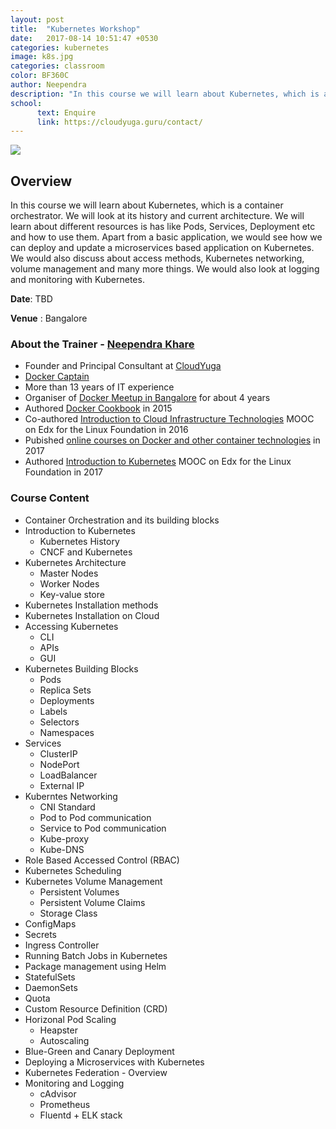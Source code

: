 ```yaml
---
layout: post
title:  "Kubernetes Workshop"
date:   2017-08-14 10:51:47 +0530
categories: kubernetes 
image: k8s.jpg
categories: classroom 
color: BF360C
author: Neependra
description: "In this course we will learn about Kubernetes, which is a container orchestrator. We will look at its history and current architecture. We will learn about different resources is has like Pods, Services, Deployment etc and how to use them."
school:
      text: Enquire
      link: https://cloudyuga.guru/contact/
---
```


![]({{site.baseurl}}/images/trainings/k8s.jpg)

## **Overview** 

In this course we will learn about Kubernetes, which is a container orchestrator. We will look at its history and current architecture. We will learn about different resources is has like Pods, Services, Deployment etc and how to use them. Apart from a basic application, we would see how we can deploy and update a microservices based application on Kubernetes. We would also discuss about access methods, Kubernetes networking, volume management and many more things. We would also look at logging and monitoring with Kubernetes.

**Date**: TBD 

**Venue** : Bangalore


### **About the Trainer - [Neependra Khare](https://twitter.com/neependra)** 
- Founder and Principal Consultant at [CloudYuga](http://cloudyuga.guru/)
- [Docker Captain](https://www.docker.com/community/docker-captains)
- More than 13 years of IT experience  
- Organiser of [Docker Meetup in Bangalore](https://www.meetup.com/Docker-Bangalore/) for about 4 years
- Authored [Docker Cookbook](https://www.packtpub.com/virtualization-and-cloud/docker-cookbook) in 2015
- Co-authored [Introduction to Cloud Infrastructure Technologies](https://www.edx.org/course/introduction-cloud-infrastructure-linuxfoundationx-lfs151-x) MOOC on Edx for the Linux Foundation in 2016
- Pubished [online courses on Docker and other container technologies](http://school.cloudyuga.guru) in 2017
- Authored [Introduction to Kubernetes](http://edx.org/course/introduction-kubernetes-linuxfoundationx-lfs158x) MOOC on Edx for the Linux Foundation in 2017

### **Course Content** 

  * Container Orchestration and its building blocks
  * Introduction to Kubernetes
      * Kubernetes History 
      * CNCF and Kubernetes
  * Kubernetes Architecture 
      * Master Nodes
      * Worker Nodes
      * Key-value store
  * Kubernetes Installation methods
  * Kubernetes Installation on Cloud
  * Accessing Kubernetes 
      * CLI
      * APIs
      * GUI
  * Kubernetes Building Blocks 
      * Pods
      * Replica Sets
      * Deployments
      * Labels
      * Selectors
      * Namespaces
  * Services
      * ClusterIP
      * NodePort
      * LoadBalancer
      * External IP
  * Kuberntes Networking
      * CNI Standard
      * Pod to Pod communication 
      * Service to Pod communication
      * Kube-proxy
      * Kube-DNS
  * Role Based Accessed Control (RBAC)
  * Kubernetes Scheduling
  * Kubernetes Volume Management 
      * Persistent Volumes
      * Persistent Volume Claims
      * Storage Class
  * ConfigMaps
  * Secrets
  * Ingress Controller
  * Running Batch Jobs in Kubernetes
  * Package management using Helm
  * StatefulSets
  * DaemonSets
  * Quota 
  * Custom Resource Definition (CRD)
  * Horizonal Pod Scaling
      * Heapster
      * Autoscaling
  * Blue-Green and Canary Deployment
  * Deploying a Microservices with Kubernetes
  * Kubernetes Federation - Overview
  * Monitoring and Logging 
      * cAdvisor
      * Prometheus
      * Fluentd + ELK stack
